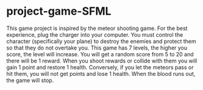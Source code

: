 # project-game-SFML
This game project is inspired by the meteor shooting game. For the best experience, plug the charger into your computer. You must control the character (specifically your plane) to destroy the enemies and protect them so that they do not overtake you. This game has 7 levels, the higher you score, the level will increase. You will get a random score from 5 to 20 and there will be 1 reward. When you shoot rewards or collide with them you will gain 1 point and restore 1 health. Conversely, if you let the meteors pass or hit them, you will not get points and lose 1 health. When the blood runs out, the game will stop.

